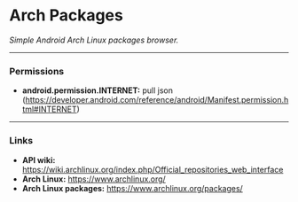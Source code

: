 # Arch Packages
*Simple Android Arch Linux packages browser.*

___
### Permissions
- **android.permission.INTERNET:** pull json (https://developer.android.com/reference/android/Manifest.permission.html#INTERNET)

___
### Links
- **API wiki:** https://wiki.archlinux.org/index.php/Official_repositories_web_interface
- **Arch Linux:** https://www.archlinux.org/
- **Arch Linux packages:** https://www.archlinux.org/packages/
